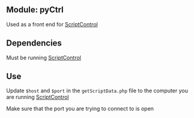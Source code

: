 Module: pyCtrl
--------------
Used as a front end for [ScriptControl](https://github.com/xtream1101/ScriptControl)

Dependencies
------------
Must be running [ScriptControl](https://github.com/xtream1101/ScriptControl)
 
Use
---
Update `$host` and `$port` in the `getScriptData.php` file to the computer you are running 
[ScriptControl](https://github.com/xtream1101/ScriptControl)

Make sure that the port you are trying to connect to is open